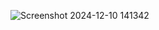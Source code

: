![Screenshot 2024-12-10 141342](https://github.com/user-attachments/assets/9228688d-cc16-4d3a-b42b-6e327d3ac6a7)
